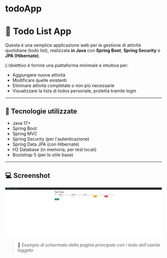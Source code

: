 # todoApp
# 📝 Todo List App

Questa è una semplice applicazione web per la gestione di attività quotidiane (todo list), realizzata **in Java** con **Spring Boot**, **Spring Security** e **JPA (Hibernate)**.

L'obiettivo è fornire una piattaforma minimale e intuitiva per:

- Aggiungere nuove attività
- Modificare quelle esistenti
- Eliminare attività completate o non più necessarie
- Visualizzare la lista di todos personale, protetta tramite login

---

## 🚀 Tecnologie utilizzate

- Java 17+
- Spring Boot
- Spring MVC
- Spring Security (per l'autenticazione)
- Spring Data JPA (con Hibernate)
- H2 Database (in memoria, per test locali)
- Bootstrap 5 (per lo stile base)

---

## 💻 Screenshot

![Schermata della lista Todo](images/todo-list-screenshot.png)

> 📸 *Esempio di schermata della pagina principale con i todo dell'utente loggato*

